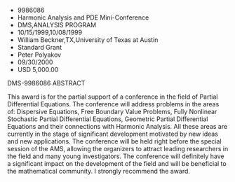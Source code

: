 
* 9986086
* Harmonic Analysis and PDE Mini-Conference
* DMS,ANALYSIS PROGRAM
* 10/15/1999,10/08/1999
* William Beckner,TX,University of Texas at Austin
* Standard Grant
* Peter Polyakov
* 09/30/2000
* USD 5,000.00

DMS-9986086 ABSTRACT

This award is for the partial support of a conference in the field of Partial
Differential Equations. The conference will address problems in the areas of:
Dispersive Equations, Free Boundary Value Problems, Fully Nonlinear Stochastic
Partial Differential Equations, Geometric Partial Differential Equations and
their connections with Harmonic Analysis. All these areas are currently in the
stage of significant development motivated by new ideas and new applications.
The conference will be held right before the special session of the AMS,
allowing the organizers to attract leading researchers in the field and many
young investigators. The conference will definitely have a significant impact on
the development of the field and will be beneficial to the mathematical
community. I strongly recommend the award.
